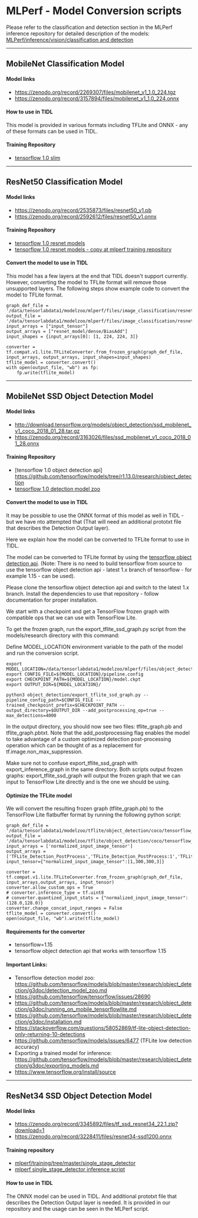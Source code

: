 # MLPerf - Model Conversion scripts

Please refer to the classification and detection section in the MLPerf inference repository for detailed description of the models: [MLPerf/inference/vision/classification and detection](https://github.com/mlperf/inference/tree/r0.7/vision/classification_and_detection)


<hr>

## MobileNet Classification Model
#### Model links
- https://zenodo.org/record/2269307/files/mobilenet_v1_1.0_224.tgz
- https://zenodo.org/record/3157894/files/mobilenet_v1_1.0_224.onnx

#### How to use in TIDL
This model is provided in various formats including TFLite and ONNX - any of these formats can be used in TIDL.

#### Training Repository
- [tensorflow 1.0 slim](https://github.com/tensorflow/models/tree/r1.13.0/research/slim)


<hr>

## ResNet50 Classification Model
#### Model links
- https://zenodo.org/record/2535873/files/resnet50_v1.pb
- https://zenodo.org/record/2592612/files/resnet50_v1.onnx

#### Training Repository
- [tensorflow 1.0 resnet models](https://github.com/tensorflow/models/tree/r1.13.0/official/resnet)
- [tensorflow 1.0 resnet models - copy at mlperf training repository](https://github.com/mlperf/training/tree/master/image_classification)


#### Convert the model to use in TIDL
This model has a few layers at the end that TIDL doesn't support currently. However, converting the model to TFLite format will remove those unsupported layers. The following steps show example code to convert the model to TFLite format.

```
graph_def_file = '/data/tensorlabdata1/modelzoo/mlperf/files/image_classification/resnet50_v1_tf.pb'
output_file = '/data/tensorlabdata1/modelzoo/mlperf/files/image_classification/resnet50_v1_tf.tflite'
input_arrays = ["input_tensor"]
output_arrays = ["resnet_model/dense/BiasAdd"]
input_shapes = {input_arrays[0]: [1, 224, 224, 3]}

converter = tf.compat.v1.lite.TFLiteConverter.from_frozen_graph(graph_def_file, input_arrays, output_arrays, input_shapes=input_shapes)
tflite_model = converter.convert()
with open(output_file, "wb") as fp:
    fp.write(tflite_model)
```


<hr>

## MobileNet SSD Object Detection Model
#### Model links
- http://download.tensorflow.org/models/object_detection/ssd_mobilenet_v1_coco_2018_01_28.tar.gz
- https://zenodo.org/record/3163026/files/ssd_mobilenet_v1_coco_2018_01_28.onnx

#### Training Repository
- [tensorflow 1.0 object detection api] https://github.com/tensorflow/models/tree/r1.13.0/research/object_detection
- [tensorflow 1.0 detection model zoo](https://github.com/tensorflow/models/blob/r1.13.0/research/object_detection/g3doc/detection_model_zoo.md)


#### Convert the model to use in TIDL
It may be possible to use the ONNX format of this model as well in TIDL - but we have nto attempted that (That will need an additional prototxt file that describes the Detection Output layer). 

Here we explain how the model can be converted to TFLite format to use in TIDL.

The model can be converted to TFLite format by using the [tensorflow object detection api](https://github.com/tensorflow/models/tree/master/research/object_detection). 
(Note: There is no need to build tensorflow from source to use the tensorflow object detection api - latest 1.x branch of tensorflow - for example 1.15 - can be used).

Please clone the tensorflow object detection api and switch to the latest 1.x branch. Install the dependencies to use that repository - follow documentation for proper installation.

We start with a checkpoint and get a TensorFlow frozen graph with compatible ops that we can use with TensorFlow Lite. 

To get the frozen graph, run the export_tflite_ssd_graph.py script from the models/research directory with this command: 

Define MODEL_LOCATION environment variable to the path of the model and run the conversion script.

```	
export MODEL_LOCATION=/data/tensorlabdata1/modelzoo/mlperf/files/object_detection/ssd_mobilenet_v1_coco_2018_01_28
export CONFIG_FILE=${MODEL_LOCATION}/pipeline.config
export CHECKPOINT_PATH=${MODEL_LOCATION}/model.ckpt
export OUTPUT_DIR=${MODEL_LOCATION}/

python3 object_detection/export_tflite_ssd_graph.py --pipeline_config_path=$CONFIG_FILE --trained_checkpoint_prefix=$CHECKPOINT_PATH --output_directory=$OUTPUT_DIR --add_postprocessing_op=true --max_detections=4000
```

In the output directory, you should now see two files: tflite_graph.pb and tflite_graph.pbtxt. Note that the add_postprocessing flag enables the model to take advantage of a custom optimized detection post-processing operation which can be thought of as a replacement for tf.image.non_max_suppression. 

Make sure not to confuse export_tflite_ssd_graph with export_inference_graph in the same directory. Both scripts output frozen graphs: export_tflite_ssd_graph will output the frozen graph that we can input to TensorFlow Lite directly and is the one we should be using.


#### Optimize the TFLite model
We will convert the resulting frozen graph (tflite_graph.pb) to the TensorFlow Lite flatbuffer format by running the following python script:

```
graph_def_file = '/data/tensorlabdata1/modelzoo/tflite/object_detection/coco/tensorflow_detection_zoo/others/ssd_mobilenet_v1_coco_2018_01_28/tflite_graph.pb'
output_file = '/data/tensorlabdata1/modelzoo/tflite/object_detection/coco/tensorflow_detection_zoo/others/ssd_mobilenet_v1_coco_2018_01_28/converted_model.tflite'
input_arrays = ['normalized_input_image_tensor']
output_arrays = ['TFLite_Detection_PostProcess','TFLite_Detection_PostProcess:1','TFLite_Detection_PostProcess:2','TFLite_Detection_PostProcess:3']
input_tensor={"normalized_input_image_tensor":[1,300,300,3]}

converter = tf.compat.v1.lite.TFLiteConverter.from_frozen_graph(graph_def_file, input_arrays,output_arrays, input_tensor)
converter.allow_custom_ops = True
# converter.inference_type = tf.uint8
# converter.quantized_input_stats = {"normalized_input_image_tensor":(128.0,128.0)}
converter.change_concat_input_ranges = False
tflite_model = converter.convert()
open(output_file, "wb").write(tflite_model)
```

#### Requirements for the converter
- tensorflow=1.15
- tensorflow object detection api that works with tensorflow 1.15

#### Important Links: 
- Tensorflow detection model zoo: https://github.com/tensorflow/models/blob/master/research/object_detection/g3doc/detection_model_zoo.md
- https://github.com/tensorflow/tensorflow/issues/28690 
- https://github.com/tensorflow/models/blob/master/research/object_detection/g3doc/running_on_mobile_tensorflowlite.md
- https://github.com/tensorflow/models/blob/master/research/object_detection/g3doc/installation.md
- https://stackoverflow.com/questions/58052869/tf-lite-object-detection-only-returning-10-detections
- https://github.com/tensorflow/models/issues/6477  (TFLite low detection accuracy)
- Exporting a trained model for inference: https://github.com/tensorflow/models/blob/master/research/object_detection/g3doc/exporting_models.md
- https://www.tensorflow.org/install/source


<hr>

## ResNet34 SSD Object Detection Model
#### Model links
- https://zenodo.org/record/3345892/files/tf_ssd_resnet34_22.1.zip?download=1
- https://zenodo.org/record/3228411/files/resnet34-ssd1200.onnx

#### Training repository
- [mlperf/training/tree/master/single_stage_detector](https://github.com/mlperf/training/tree/master/single_stage_detector)
- [mlperf single_stage_detector inference script](https://github.com/mlperf/inference/tree/master/others/cloud/single_stage_detector/pytorch)

#### How to use in TIDL
The ONNX model can be used in TIDL. And additional prototxt file that describes the Detection Output layer is needed. It is provided in our repository and the usage can be seen in the MLPerf script.
